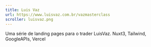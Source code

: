 ```yaml
---
title: Luis Vaz
url: https://www.luisvaz.com.br/vazmasterclass
scroller: luisvaz.png
---
```


Uma série de landing pages para o trader LuisVaz. Nuxt3, Tailwind, GoogleAPIs, Vercel
